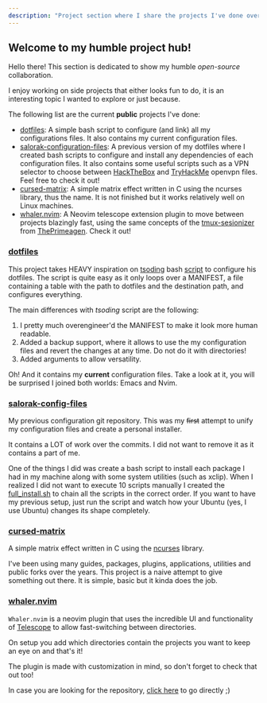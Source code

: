 ```yaml
---
description: "Project section where I share the projects I've done over the past years and my current work"
---
```


## Welcome to my humble project hub!

Hello there! This section is dedicated to show my humble *open-source* collaboration. 

I enjoy working on side projects that either looks fun to do, it is an interesting topic I wanted to explore or just because. 

The following list are the current **public** projects I've done:

- [dotfiles](https://github.com/salorak/dotfiles.git): A simple bash script to configure (and link) all my configurations files. It also contains my current configuration files.
- [salorak-configuration-files](https://github.com/salorak/salorak-config-files.git): A previous version of my dotfiles where I created bash scripts to configure and install any dependencies of each configuration files. It also contains some useful scripts such as a VPN selector to choose between [HackTheBox](https://hackthebox.com) and [TryHackMe](https://tryhackme.com) openvpn files. Feel free to check it out!
- [cursed-matrix](https://github.com/salorak/cursed-matrix.git): A simple matrix effect written in C using the ncurses library, thus the name. It is not finished but it works relatively well on Linux machines. 
- [whaler.nvim](https://github.com/salorak/whaler.nvim.git): A Neovim telescope extension plugin to move between projects blazingly fast, using the same concepts of the [tmux-sesionizer](https://github.com/ThePrimeagen/.dotfiles/blob/master/bin/.local/scripts/tmux-sessionizer) from [ThePrimeagen](https://github.com/theprimeagen). Check it out!


### [dotfiles](https://github.com/salorak/dotfiles.git)
This project takes  HEAVY inspiration on [tsoding](https://twitch.tv/tsoding) bash [script](https://github.com/rexim/dotfiles/blob/master/deploy.sh) to configure his dotfiles. The script is quite easy as it only loops over a MANIFEST, a file containing a table with the path to dotfiles and the destination path, and configures everything.

The main differences with *tsoding* script are the following:
1. I pretty much overengineer'd the MANIFEST to make it look more human readable.
2. Added a backup support, where it allows to use the my configuration files and revert the changes at any time. Do not do it with directories!
3. Added arguments to allow versatility.

Oh! And it contains my **current** configuration files. Take a look at it, you will be surprised I joined both worlds: Emacs and Nvim. 

### [salorak-config-files](https://github.com/salorak/salorak-config-files.git)
My previous configuration git repository. This was my ~~first~~ attempt to unify my configuration files and create a personal installer.

It contains a LOT of work over the commits. I did not want to remove it as it contains a part of me.

One of the things I did was create a bash script to install each package I had in my machine along with some system utilities (such as xclip). When I realized I did not want to execute 10 scripts manually I created the [full_install.sh](https://github.com/SalOrak/Salorak-config-files/blob/main/Configurations/full_install.sh) to chain all the scripts in the correct order. If you want to have my previous setup, just run the script and watch how your Ubuntu (yes, I use Ubuntu) changes its shape completely.

### [cursed-matrix](https://github.com/salorak/cursed-matrix.git)
A simple matrix effect written in C using the [ncurses](https://invisible-island.net/ncurses/ncurses.html) library.

I've been using many guides, packages, plugins, applications, utilities and public forks over the years. This project is a naive attempt to give something out there. It is simple, basic but it kinda does the job. 


### [whaler.nvim](https://github.com/salorak/whaler.nvim.git)

`Whaler.nvim` is a neovim plugin that uses the incredible UI and functionality of [Telescope](https://github.com/nvim-telescope/telescope.nvim) to allow fast-switching between directories.

On setup you add which directories contain the projects you want to keep an eye on and that's it! 

The plugin is made with customization in mind, so don't forget to check that out too! 

In case you are looking for the repository, [click here](https://github.com/salorak/whaler.nvim.git) to go directly ;)


